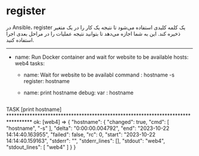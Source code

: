 # register

در Ansible، register یک کلمه کلیدی استفاده می‌شود تا نتیجه یک کار را در یک متغیر ذخیره کند. این به شما اجازه می‌دهد تا بتوانید نتیجه عملیات را در مراحل بعدی اجرا استفاده کنید.

---
- name: Run Docker container and wait for website to be available
  hosts: web4
  tasks:
    - name: Wait for website to be availabl
      command : hostname -s
      register: hostname




    - name: print hostname
      debug:
        var : hostname
```
```
TASK [print hostname] *********************************************************************************
ok: [web4] => {
    "hostname": {
        "changed": true,
        "cmd": [
            "hostname",
            "-s"
        ],
        "delta": "0:00:00.004792",
        "end": "2023-10-22 14:14:40.163955",
        "failed": false,
        "rc": 0,
        "start": "2023-10-22 14:14:40.159163",
        "stderr": "",
        "stderr_lines": [],
        "stdout": "web4",
        "stdout_lines": [
            "web4"
        ]
    }
}
```
